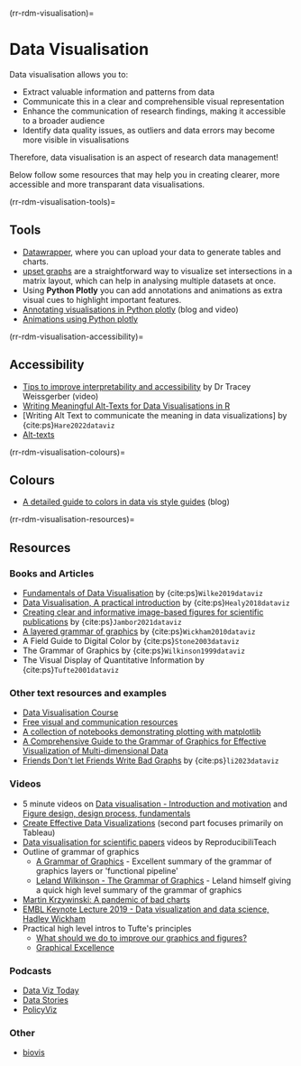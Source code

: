 (rr-rdm-visualisation)=
# Data Visualisation

Data visualisation allows you to:
* Extract valuable information and patterns from data
* Communicate this in a clear and comprehensible visual representation
* Enhance the communication of research findings, making it accessible to a broader audience
* Identify data quality issues, as outliers and data errors may become more visible in visualisations

Therefore, data visualisation is an aspect of research data management!

Below follow some resources that may help you in creating clearer, more accessible and more transparant data visualisations.

<!--
```{figure} ../figures/data-visualisation.*
---
name: project-design
alt: A group of people collaboratively developing a data visualisation by using a giant pencil.
---
 _The Turing Way_ project illustration by Scriberia. Used under a CC-BY 4.0 licence. DOI: [10.5281/zenodo.3332807](https://doi.org/10.5281/zenodo.3332807).
```
-->

(rr-rdm-visualisation-tools)=
## Tools

-  [Datawrapper](https://www.datawrapper.de/), where you can upload your data to generate tables and charts.
-  [upset graphs](https://upset.app/) are a straightforward way to visualize set intersections in a matrix layout, which can help in analysing multiple datasets at once.
-  Using **Python Plotly** you can add annotations and animations as extra visual cues to highlight important features.
  - [Annotating visualisations in Python plotly](https://medium.com/nerd-for-tech/enriching-data-visualizations-with-annotations-in-plotly-using-python-6127ff6e0f80) (blog and video)
  - [Animations using Python plotly](https://youtu.be/kMFvpmOaF2I)

(rr-rdm-visualisation-accessibility)=
## Accessibility

- [Tips to improve interpretability and accessibility](https://www.youtube.com/watch?v=RzT95DVUMnw) by Dr Tracey Weissgerber (video)
- [Writing Meaningful Alt-Texts for Data Visualisations in R](https://www.youtube.com/watch?v=dXV5bx1WQTM)
- [Writing Alt Text to communicate the meaning in data visualizations] by {cite:ps}`Hare2022dataviz`
- [Alt-texts](https://axesslab.com/alt-texts/)

(rr-rdm-visualisation-colours)=
## Colours
- [A detailed guide to colors in data vis style guides](https://blog.datawrapper.de/colors-for-data-vis-style-guides/) (blog)

(rr-rdm-visualisation-resources)=
## Resources

### Books and Articles

- [Fundamentals of Data Visualisation](https://serialmentor.com/dataviz/) by {cite:ps}`Wilke2019dataviz`
- [Data Visualisation, A practical introduction](https://socviz.co/) by {cite:ps}`Healy2018dataviz`
- [Creating clear and informative image-based figures for scientific publications](https://doi.org/10.1371/journal.pbio.3001161) by {cite:ps}`Jambor2021dataviz`
- [A layered grammar of graphics](http://dx.doi.org/10.1198/jcgs.2009.07098) by {cite:ps}`Wickham2010dataviz`
- A Field Guide to Digital Color by {cite:ps}`Stone2003dataviz`
- The Grammar of Graphics by {cite:ps}`Wilkinson1999dataviz`
- The Visual Display of Quantitative Information by {cite:ps}`Tufte2001dataviz`


### Other text resources and examples

- [Data Visualisation Course](https://exploratory-data-visualization.netlify.app/)
- [Free visual and communication resources](https://padlet.com/evansemporiumstore/lks3aoyyhkpnkmpe)
- [A collection of notebooks demonstrating plotting with matplotlib](https://github.com/KirstieJane/NH19-Visualization/)
- [A Comprehensive Guide to the Grammar of Graphics for Effective Visualization of Multi-dimensional Data](https://towardsdatascience.com/a-comprehensive-guide-to-the-grammar-of-graphics-for-effective-visualization-of-multi-dimensional-1f92b4ed4149)
- [Friends Don't let Friends Write Bad Graphs](https://github.com/cxli233/FriendsDontLetFriends) by {cite:ps}`li2023dataviz`

### Videos

- 5 minute videos on [Data visualisation - Introduction and motivation](https://www.youtube.com/watch?v=7t2qYO2zEWQ) and [Figure design, design process, fundamentals](https://www.youtube.com/watch?v=WtYArH4EIRg)
- [Create Effective Data Visualizations](https://youtu.be/jt-VdyFzjj0) (second part focuses primarily on Tableau)
- [Data visualisation for scientific papers](https://www.youtube.com/playlist?list=PLWb8IFSVeQ62NbG-u4vQlh4srFcC2KH5g) videos by ReproducibiliTeach
- Outline of grammar of graphics
    -   [A Grammar of Graphics](https://www.youtube.com/watch?v=RCaFBJWXfZc) - Excellent summary of the grammar of graphics layers or 'functional pipeline'
    -   [Leland Wilkinson - The Grammar of Graphics](https://www.youtube.com/watch?v=1X93Sum_SyM) - Leland himself giving a quick high level summary of the grammar of graphics
-   [Martin Krzywinski: A pandemic of bad charts](https://www.youtube.com/watch?v=_YGmfsKL8N8)
-   [EMBL Keynote Lecture 2019 - Data visualization and data science, Hadley Wickham](https://www.youtube.com/watch?v=9YTNYT1maa4)
-   Practical high level intros to Tufte's principles
    -   [What should we do to improve our graphics and figures?](https://www.youtube.com/watch?v=00Fha1lkRxk)
    -   [Graphical Excellence](https://www.youtube.com/watch?v=VkyzSAPkQ50)

### Podcasts

-   [Data Viz Today](https://dataviztoday.com/)
-   [Data Stories](https://datastori.es/)
-   [PolicyViz](https://policyviz.com/podcast/)

### Other

-   [biovis](http://biovis.net/)
